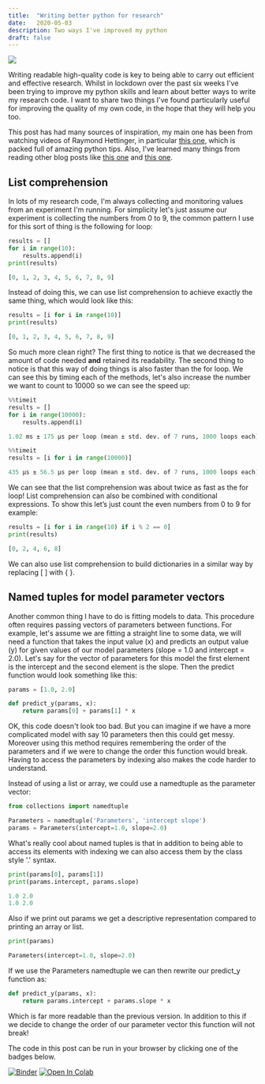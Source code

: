 ```yaml
---
title:  "Writing better python for research"
date:   2020-05-03
description: Two ways I've improved my python
draft: false
---
```


![](https://hitcounter.pythonanywhere.com/count/tag.svg)

Writing readable high-quality code is key to being able to carry out efficient and effective research. Whilst in lockdown over the past six weeks I've been trying to improve my python skills and learn about better ways to write my research code. I want to share two things I've found particularly useful for improving the quality of my own code, in the hope that they will help you too.

This post has had many sources of inspiration, my main one has been from watching videos of Raymond Hettinger, in particular [this one](https://www.youtube.com/watch?v=OSGv2VnC0go), which is packed full of amazing python tips. Also, I've learned many things from reading other blog posts like [this one](https://medium.com/the-andela-way/idiomatic-python-coding-the-smart-way-cc560fa5f1d6) and [this one](https://docs.python-guide.org/writing/style/).

## List comprehension

In lots of my research code, I'm always collecting and monitoring values from an experiment I'm running. For simplicity let's just assume our experiment is collecting the numbers from 0 to 9, the common pattern I use for this sort of thing is the following for loop:


```python
results = []
for i in range(10):
    results.append(i)
print(results)
```

```python    
[0, 1, 2, 3, 4, 5, 6, 7, 8, 9]
```

Instead of doing this, we can use list comprehension to achieve exactly the same thing, which would look like this:

```python
results = [i for i in range(10)]
print(results)
```

```python
[0, 1, 2, 3, 4, 5, 6, 7, 8, 9]
```

So much more clean right? The first thing to notice is that we decreased the amount of code needed **and** retained its readability. The second thing to notice is that this way of doing things is also faster than the for loop. We can see this by timing each of the methods, let's also increase the number we want to count to 10000 so we can see the speed up:


```python
%%timeit
results = []
for i in range(10000):
    results.append(i)
```

```python
1.02 ms ± 175 µs per loop (mean ± std. dev. of 7 runs, 1000 loops each)
```


```python
%%timeit
results = [i for i in range(10000)]
```

```python
435 µs ± 56.5 µs per loop (mean ± std. dev. of 7 runs, 1000 loops each)
```

We can see that the list comprehension was about twice as fast as the for loop! List comprehension can also be combined with conditional expressions. To show this let’s just count the even numbers from 0 to 9 for example:


```python
results = [i for i in range(10) if i % 2 == 0]
print(results)
```

```python
[0, 2, 4, 6, 8]
```

We can also use list comprehension to build dictionaries in a similar way by replacing \[ \] with \{ \}.

## Named tuples for model parameter vectors

Another common thing I have to do is fitting models to data. This procedure often requires passing vectors of parameters between functions. For example, let's assume we are fitting a straight line to some data, we will need a function that takes the input value (x) and predicts an output value (y) for given values of our model parameters (slope = 1.0 and intercept = 2.0). Let's say for the vector of parameters for this model the first element is the intercept and the second element is the slope. Then the predict function would look something like this:


```python
params = [1.0, 2.0]

def predict_y(params, x):
    return params[0] + params[1] * x
```

OK, this code doesn't look too bad. But you can imagine if we have a more complicated model with say 10 parameters then this could get messy. Moreover using this method requires remembering the order of the parameters and if we were to change the order this function would break. Having to access the parameters by indexing also makes the code harder to understand. 

Instead of using a list or array, we could use a namedtuple as the parameter vector:


```python
from collections import namedtuple

Parameters = namedtuple('Parameters', 'intercept slope')
params = Parameters(intercept=1.0, slope=2.0)
```

What's really cool about named tuples is that in addition to being able to access its elements with indexing we can also access them by the class style '.' syntax. 


```python
print(params[0], params[1])
print(params.intercept, params.slope)
```

```python
1.0 2.0
1.0 2.0
```

Also if we print out params we get a descriptive representation compared to printing an array or list.


```python
print(params)
```

```python
Parameters(intercept=1.0, slope=2.0)
```

If we use the Parameters namedtuple we can then rewrite our predict_y function as:


```python
def predict_y(params, x):
    return params.intercept + params.slope * x
```

Which is far more readable than the previous version. In addition to this if we decide to change the order of our parameter vector this function will not break!

The code in this post can be run in your browser by clicking one of the badges below.

[![Binder](https://mybinder.org/badge_logo.svg#badge)](https://mybinder.org/v2/gh/astrophpeter/astrophpeter.github.io/master?filepath=notebooks/2020-05-03-writing-better-python-for-research.ipynb) [![Open In Colab](https://colab.research.google.com/assets/colab-badge.svg#badge)](https://colab.research.google.com/github/astrophpeter/astrophpeter.github.io/blob/master/notebooks/2020-05-03-writing-better-python-for-research.ipynb)
